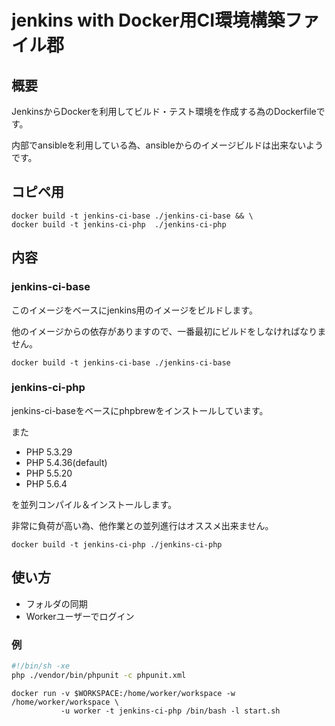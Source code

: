 # jenkins with Docker用CI環境構築ファイル郡

## 概要
JenkinsからDockerを利用してビルド・テスト環境を作成する為のDockerfileです。

内部でansibleを利用している為、ansibleからのイメージビルドは出来ないようです。

## コピペ用
```
docker build -t jenkins-ci-base ./jenkins-ci-base && \
docker build -t jenkins-ci-php  ./jenkins-ci-php
```

## 内容

### jenkins-ci-base
このイメージをベースにjenkins用のイメージをビルドします。

他のイメージからの依存がありますので、一番最初にビルドをしなければなりません。

```
docker build -t jenkins-ci-base ./jenkins-ci-base
```

### jenkins-ci-php
jenkins-ci-baseをベースにphpbrewをインストールしています。

また
- PHP 5.3.29
- PHP 5.4.36(default)
- PHP 5.5.20
- PHP 5.6.4

を並列コンパイル＆インストールします。

非常に負荷が高い為、他作業との並列進行はオススメ出来ません。

```
docker build -t jenkins-ci-php ./jenkins-ci-php
```


## 使い方
- フォルダの同期
- Workerユーザーでログイン

### 例
```start.sh
#!/bin/sh -xe
php ./vendor/bin/phpunit -c phpunit.xml
```

```shell
docker run -v $WORKSPACE:/home/worker/workspace -w /home/worker/workspace \
           -u worker -t jenkins-ci-php /bin/bash -l start.sh
```

